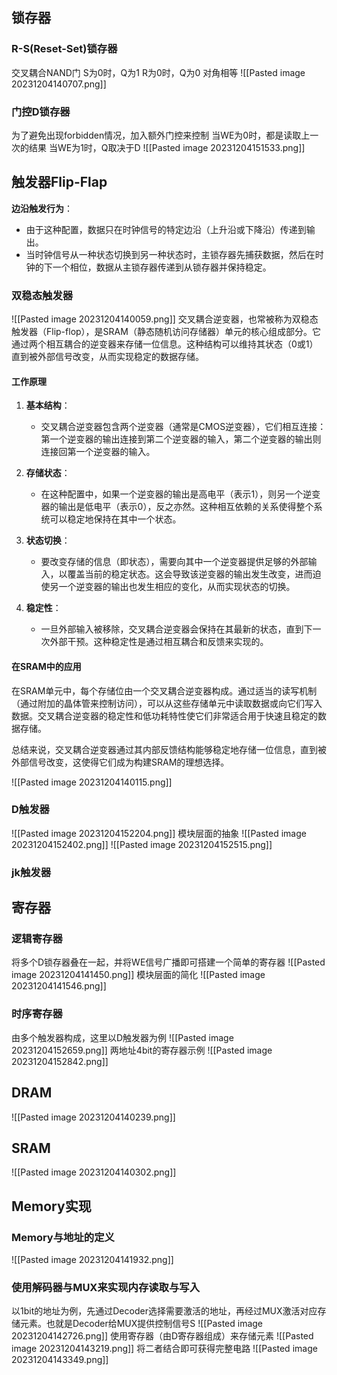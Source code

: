 ## 锁存器

### R-S(Reset-Set)锁存器
交叉耦合NAND门
S为0时，Q为1
R为0时，Q为0
对角相等
![[Pasted image 20231204140707.png]]
### 门控D锁存器
为了避免出现forbidden情况，加入额外门控来控制
当WE为0时，都是读取上一次的结果
当WE为1时，Q取决于D
![[Pasted image 20231204151533.png]]

## 触发器Flip-Flap
**边沿触发行为**：

- 由于这种配置，数据只在时钟信号的特定边沿（上升沿或下降沿）传递到输出。
- 当时钟信号从一种状态切换到另一种状态时，主锁存器先捕获数据，然后在时钟的下一个相位，数据从主锁存器传递到从锁存器并保持稳定。
### 双稳态触发器
![[Pasted image 20231204140059.png]]
交叉耦合逆变器，也常被称为双稳态触发器（Flip-flop），是SRAM（静态随机访问存储器）单元的核心组成部分。它通过两个相互耦合的逆变器来存储一位信息。这种结构可以维持其状态（0或1）直到被外部信号改变，从而实现稳定的数据存储。

#### 工作原理

1. **基本结构**：
   - 交叉耦合逆变器包含两个逆变器（通常是CMOS逆变器），它们相互连接：第一个逆变器的输出连接到第二个逆变器的输入，第二个逆变器的输出则连接回第一个逆变器的输入。

2. **存储状态**：
   - 在这种配置中，如果一个逆变器的输出是高电平（表示1），则另一个逆变器的输出是低电平（表示0），反之亦然。这种相互依赖的关系使得整个系统可以稳定地保持在其中一个状态。

3. **状态切换**：
   - 要改变存储的信息（即状态），需要向其中一个逆变器提供足够的外部输入，以覆盖当前的稳定状态。这会导致该逆变器的输出发生改变，进而迫使另一个逆变器的输出也发生相应的变化，从而实现状态的切换。

4. **稳定性**：
   - 一旦外部输入被移除，交叉耦合逆变器会保持在其最新的状态，直到下一次外部干预。这种稳定性是通过相互耦合和反馈来实现的。

#### 在SRAM中的应用

在SRAM单元中，每个存储位由一个交叉耦合逆变器构成。通过适当的读写机制（通过附加的晶体管来控制访问），可以从这些存储单元中读取数据或向它们写入数据。交叉耦合逆变器的稳定性和低功耗特性使它们非常适合用于快速且稳定的数据存储。

总结来说，交叉耦合逆变器通过其内部反馈结构能够稳定地存储一位信息，直到被外部信号改变，这使得它们成为构建SRAM的理想选择。

![[Pasted image 20231204140115.png]]


### D触发器
![[Pasted image 20231204152204.png]]
模块层面的抽象
![[Pasted image 20231204152402.png]]
![[Pasted image 20231204152515.png]]
### jk触发器
## 寄存器
### 逻辑寄存器
将多个D锁存器叠在一起，并将WE信号广播即可搭建一个简单的寄存器
![[Pasted image 20231204141450.png]]
模块层面的简化
![[Pasted image 20231204141546.png]]

### 时序寄存器
由多个触发器构成，这里以D触发器为例
![[Pasted image 20231204152659.png]]
两地址4bit的寄存器示例
![[Pasted image 20231204152842.png]]
## DRAM
![[Pasted image 20231204140239.png]]
## SRAM
![[Pasted image 20231204140302.png]]

## Memory实现

### Memory与地址的定义
![[Pasted image 20231204141932.png]]
### 使用解码器与MUX来实现内存读取与写入
以1bit的地址为例，先通过Decoder选择需要激活的地址，再经过MUX激活对应存储元素。也就是Decoder给MUX提供控制信号S
![[Pasted image 20231204142726.png]]
使用寄存器（由D寄存器组成）来存储元素
![[Pasted image 20231204143219.png]]
将二者结合即可获得完整电路
![[Pasted image 20231204143349.png]]
